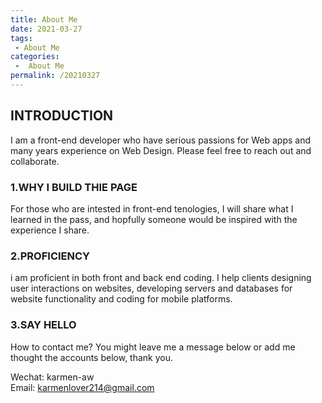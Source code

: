 ```yaml
---
title: About Me
date: 2021-03-27
tags:
 - About Me
categories:
 -  About Me
permalink: /20210327
---
```


## INTRODUCTION
I am a front-end developer who have serious passions for Web apps and many years experience on Web Design.
Please feel free to reach out and collaborate.

### 1.WHY I BUILD THIE PAGE
For those who are intested in front-end tenologies, I will share what I learned in the pass, and hopfully someone would be inspired with the experience I share.

### 2.PROFICIENCY
i am proficient in both front and back end coding. I help clients designing user interactions on websites, developing servers and databases for website functionality and coding for mobile platforms.

### 3.SAY HELLO
How to contact me?
You might leave me a message below or add me thought the accounts below, thank you.

Wechat: karmen-aw <br/>
Email: karmenlover214@gmail.com



